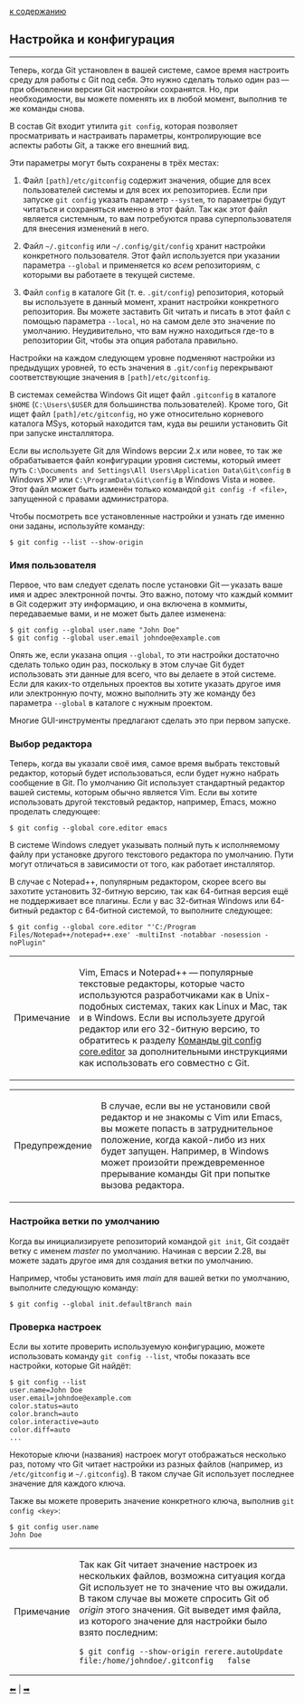 [к содержанию](/readme.md)

## Настройка и конфигурация
---

<div class="paragraph">
<p>Теперь, когда Git установлен в вашей системе, самое время настроить среду для работы с Git под себя.
Это нужно сделать только один раз — при обновлении версии Git настройки сохранятся.
Но, при необходимости, вы можете поменять их в любой момент, выполнив те же команды снова.</p>
</div>
<div class="paragraph">
<p>В состав Git входит утилита <code>git config</code>, которая позволяет просматривать и настраивать параметры, контролирующие все аспекты работы Git, а также его внешний вид.

Эти параметры могут быть сохранены в трёх местах:</p>
</div>
<div class="olist arabic">
<ol class="arabic">
<li>
<p>Файл <code>[path]/etc/gitconfig</code> содержит значения, общие для всех пользователей системы и для всех их репозиториев.
Если при запуске <code>git config</code> указать параметр <code>--system</code>, то параметры будут читаться и сохраняться именно в этот файл.
Так как этот файл является системным, то вам потребуются права суперпользователя для внесения изменений в него.</p>
</li>
<li>
<p>Файл <code>~/.gitconfig</code> или <code>~/.config/git/config</code> хранит настройки конкретного пользователя.
Этот файл используется при указании параметра <code>--global</code> и применяется ко <em>всем</em> репозиториям, с которыми вы работаете в текущей системе.</p>
</li>
<li>
<p>Файл <code>config</code> в каталоге Git (т.&nbsp;е. <code>.git/config</code>) репозитория, который вы используете в данный момент, хранит настройки конкретного репозитория.
Вы можете заставить Git читать и писать в этот файл с помощью параметра <code>--local</code>, но на самом деле это значение по умолчанию.
Неудивительно, что вам нужно находиться где-то в репозитории Git, чтобы эта опция работала правильно.</p>
</li>
</ol>
</div>
<div class="paragraph">
<p>Настройки на каждом следующем уровне подменяют настройки из предыдущих уровней, то есть значения в <code>.git/config</code> перекрывают соответствующие значения в <code>[path]/etc/gitconfig</code>.</p>
</div>
<div class="paragraph">
<p>В системах семейства Windows Git ищет файл <code>.gitconfig</code> в каталоге <code>$HOME</code> (<code>C:\Users\$USER</code> для большинства пользователей).
Кроме того, Git ищет файл <code>[path]/etc/gitconfig</code>, но уже относительно корневого каталога MSys, который находится там, куда вы решили установить Git при запуске инсталлятора.</p>
</div>
<div class="paragraph">
<p>Если вы используете Git для Windows версии 2.х или новее, то так же обрабатывается файл конфигурации уровня системы, который имеет путь <code>C:\Documents and Settings\All Users\Application Data\Git\config</code> в Windows XP или <code>C:\ProgramData\Git\config</code> в Windows Vista и новее.
Этот файл может быть изменён только командой <code>git config -f &lt;file&gt;</code>, запущенной с правами администратора.</p>
</div>
<div class="paragraph">
<p>Чтобы посмотреть все установленные настройки и узнать где именно они заданы, используйте команду:</p>
</div>
<div class="listingblock">
<div class="content">
<pre class="highlight"><code class="language-console" data-lang="console">$ git config --list --show-origin</code></pre>
</div>
</div>
<div class="sect3">
<h3 id="_имя_пользователя">Имя пользователя</h3>
<div class="paragraph">
<p>Первое, что вам следует сделать после установки Git — указать ваше имя и адрес электронной почты.
Это важно, потому что каждый коммит в Git содержит эту информацию, и она включена в коммиты, передаваемые вами, и не может быть далее изменена:</p>
</div>
<div class="listingblock">
<div class="content">
<pre class="highlight"><code class="language-console" data-lang="console">$ git config --global user.name "John Doe"
$ git config --global user.email johndoe@example.com</code></pre>
</div>
</div>
<div class="paragraph">
<p>Опять же, если указана опция <code>--global</code>, то эти настройки достаточно сделать только один раз, поскольку в этом случае Git будет использовать эти данные для всего, что вы делаете в этой системе.
Если для каких-то отдельных проектов вы хотите указать другое имя или электронную почту, можно выполнить эту же команду без параметра <code>--global</code> в каталоге с нужным проектом.</p>
</div>
<div class="paragraph">
<p>Многие GUI-инструменты предлагают сделать это при первом запуске.</p>
</div>
</div>
<div class="sect3">
<h3 id="r_editor">Выбор редактора</h3>
<div class="paragraph">
<p>Теперь, когда вы указали своё имя, самое время выбрать текстовый редактор, который будет использоваться, если будет нужно набрать сообщение в Git.
По умолчанию Git использует стандартный редактор вашей системы, которым обычно является Vim.
Если вы хотите использовать другой текстовый редактор, например, Emacs, можно проделать следующее:</p>
</div>
<div class="listingblock">
<div class="content">
<pre class="highlight"><code class="language-console" data-lang="console">$ git config --global core.editor emacs</code></pre>
</div>
</div>
<div class="paragraph">
<p>В системе Windows следует указывать полный путь к исполняемому файлу при установке другого текстового редактора по умолчанию.
Пути могут отличаться в зависимости от того, как работает инсталлятор.</p>
</div>
<div class="paragraph">
<p>В случае с Notepad++, популярным редактором, скорее всего вы захотите установить 32-битную версию, так как 64-битная версия ещё не поддерживает все плагины.
Если у вас 32-битная Windows или 64-битный редактор с 64-битной системой, то выполните следующее:</p>
</div>
<div class="listingblock">
<div class="content">
<pre class="highlight"><code class="language-console" data-lang="console">$ git config --global core.editor "'C:/Program Files/Notepad++/notepad++.exe' -multiInst -notabbar -nosession -noPlugin"</code></pre>
</div>
</div>
<div class="admonitionblock note">
<table>
<tbody><tr>
<td class="icon">
<div class="title">Примечание</div>
</td>
<td class="content">
<div class="paragraph">
<p>Vim, Emacs и Notepad++ — популярные текстовые редакторы, которые часто используются разработчиками как в Unix-подобных системах, таких как Linux и Mac, так и в Windows.
Если вы используете другой редактор или его 32-битную версию, то обратитесь к разделу <a href="ch00/r_core_editor">Команды git config core.editor</a> за дополнительными инструкциями как использовать его совместно с Git.</p>
</div>
</td>
</tr>
</tbody></table>
</div>
<div class="admonitionblock warning">
<table>
<tbody><tr>
<td class="icon">
<div class="title">Предупреждение</div>
</td>
<td class="content">
<div class="paragraph">
<p>В случае, если вы не установили свой редактор и не знакомы с Vim или Emacs, вы можете попасть в затруднительное положение, когда какой-либо из них будет запущен.
Например, в Windows может произойти преждевременное прерывание команды Git при попытке вызова редактора.</p>
</div>
</td>
</tr>
</tbody></table>
</div>
</div>
<div class="sect3">
<h3 id="_настройка_ветки_по_умолчанию">Настройка ветки по умолчанию</h3>
<div class="paragraph">
<p>Когда вы инициализируете репозиторий командой <code>git init</code>, Git создаёт ветку с именем <em>master</em> по умолчанию.
Начиная с версии 2.28, вы можете задать другое имя для создания ветки по умолчанию.</p>
</div>
<div class="paragraph">
<p>Например, чтобы установить имя <em>main</em> для вашей ветки по умолчанию, выполните следующую команду:</p>
</div>
<div class="listingblock">
<div class="content">
<pre class="highlight"><code class="language-console" data-lang="console">$ git config --global init.defaultBranch main</code></pre>
</div>
</div>
</div>
<div class="sect3">
<h3 id="_проверка_настроек">Проверка настроек</h3>
<div class="paragraph">
<p>Если вы хотите проверить используемую конфигурацию, можете использовать команду <code>git config --list</code>, чтобы показать все настройки, которые Git найдёт:</p>
</div>
<div class="listingblock">
<div class="content">
<pre class="highlight"><code class="language-console" data-lang="console">$ git config --list
user.name=John Doe
user.email=johndoe@example.com
color.status=auto
color.branch=auto
color.interactive=auto
color.diff=auto
...</code></pre>
</div>
</div>
<div class="paragraph">
<p>Некоторые ключи (названия) настроек могут отображаться несколько раз, потому что Git читает настройки из разных файлов (например, из <code>/etc/gitconfig</code> и <code>~/.gitconfig</code>).
В таком случае Git использует последнее значение для каждого ключа.</p>
</div>
<div class="paragraph">
<p>Также вы можете проверить значение конкретного ключа, выполнив <code>git config &lt;key&gt;</code>:</p>
</div>
<div class="listingblock">
<div class="content">
<pre class="highlight"><code class="language-console" data-lang="console">$ git config user.name
John Doe</code></pre>
</div>
</div>
<div class="admonitionblock note">
<table>
<tbody><tr>
<td class="icon">
<div class="title">Примечание</div>
</td>
<td class="content">
<div class="paragraph">
<p>Так как Git читает значение настроек из нескольких файлов, возможна ситуация когда Git использует не то значение что вы ожидали.
В таком случае вы можете спросить Git об <em>origin</em> этого значения.
Git выведет имя файла, из которого значение для настройки было взято последним:</p>
</div>
<div class="listingblock">
<div class="content">
<pre class="highlight"><code class="language-console" data-lang="console">$ git config --show-origin rerere.autoUpdate
file:/home/johndoe/.gitconfig	false</code></pre>
</div>
</div>
</td>
</tr>
</tbody></table>
</div>
</div>

[&#11013;](/pages/aboutgit.md) |  [&#10145;](/pages/add.md)
